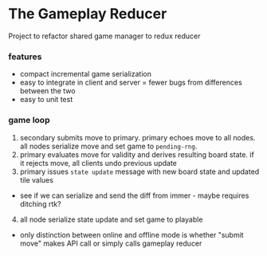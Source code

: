 # The Gameplay Reducer
Project to refactor shared game manager to redux reducer

### features
- compact incremental game serialization
- easy to integrate in client and server = fewer bugs from differences between the two
- easy to unit test

### game loop
1. secondary submits move to primary. primary echoes move to all nodes. all nodes serialize move and set game to `pending-rng`.
2. primary evaluates move for validity and derives resulting board state. if it rejects move, all clients undo previous update
3. primary issues `state update` message with new board state and updated tile values
  - see if we can serialize and send the diff from immer - maybe requires ditching rtk?
4. all node serialize state update and set game to playable
- only distinction between online and offline mode is whether "submit move" makes API call or simply calls gameplay reducer
